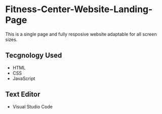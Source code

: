 # Fitness-Center-Website-Landing-Page
This is a single page and fully resposive website adaptable for all screen sizes.
## Tecgnology Used
* HTML
* CSS
* JavaScript
## Text Editor
* Visual Studio Code
